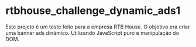 # rtbhouse_challenge_dynamic_ads1

Este projeto é um teste feito para a empresa RTB House. O objetivo era criar uma banner ads dinâmico. Utilizando JavaScript puro e manipulação do DOM.
